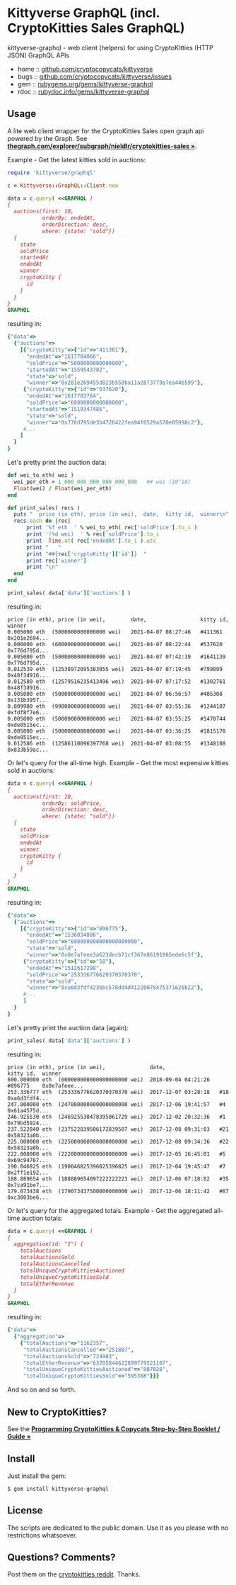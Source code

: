 # Kittyverse GraphQL  (incl. CryptoKitties Sales GraphQL)


kittyverse-graphql - web client (helpers) for using CryptoKitties (HTTP JSON) GraphQL APIs



* home  :: [github.com/cryptocopycats/kittyverse](https://github.com/cryptocopycats/kittyverse)
* bugs  :: [github.com/cryptocopycats/kittyverse/issues](https://github.com/cryptocopycats/kittyverse/issues)
* gem   :: [rubygems.org/gems/kittyverse-graphql](https://rubygems.org/gems/kittyverse-graphql)
* rdoc  :: [rubydoc.info/gems/kittyverse-graphql](http://rubydoc.info/gems/kittyverse-graphql)




## Usage

A lite web client wrapper for the CryptoKitties Sales open graph api
powered by the Graph.
See [**thegraph.com/explorer/subgraph/nieldlr/cryptokitties-sales »**](https://thegraph.com/explorer/subgraph/nieldlr/cryptokitties-sales).



Example - Get the latest kitties sold in auctions:

``` ruby
require 'kittyverse/graphql'

c = Kittyverse::GraphQL::Client.new

data = c.query( <<GRAPHQL )
{
  auctions(first: 10,
           orderBy: endedAt,
           orderDirection: desc,
           where: {state: "sold"})
  {
    state
    soldPrice
    startedAt
    endedAt
    winner
    cryptoKitty {
      id
    }
  }
}
GRAPHQL
```


resulting in:

``` ruby
{"data"=>
  {"auctions"=>
    [{"cryptoKitty"=>{"id"=>"411361"},
      "endedAt"=>"1617784066",
      "soldPrice"=>"5000000000000000",
      "startedAt"=>"1559543782",
      "state"=>"sold",
      "winner"=>"0x201e269455d823b558ba11a2873779a7ea44b599"},
     {"cryptoKitty"=>{"id"=>"537620"},
      "endedAt"=>"1617783764",
      "soldPrice"=>"6000000000000000",
      "startedAt"=>"1519347485",
      "state"=>"sold",
      "winner"=>"0x776d795de3b4726422fea94f0529a570e05998c2"},
     #...
    ]
  }
}
```

Let's pretty print the auction data:

``` ruby
def wei_to_eth( wei )
  wei_per_eth = 1_000_000_000_000_000_000   ## wei (10^18)
  Float(wei) / Float(wei_per_eth)
end

def print_sales( recs )
  puts "  price (in eth), price (in wei),  date,  kitty id,  winner\n"
  recs.each do |rec|
      print '%f eth  ' % wei_to_eth( rec['soldPrice'].to_i )
      print '(%d wei)  ' % rec['soldPrice'].to_i
      print  Time.at( rec['endedAt'].to_i ).utc
      print "   "
      print "##{rec['cryptoKitty']['id']}  "
      print rec['winner']
      print "\n"
  end
end

print_sales( data['data']['auctions'] )
```

resulting in:

```
price (in eth), price (in wei),        date,                 kitty id,  winner
0.005000 eth  (5000000000000000 wei)   2021-04-07 08:27:46   #411361    0x201e2694...
0.006000 eth  (6000000000000000 wei)   2021-04-07 08:22:44   #537620    0x776d795d...
0.005000 eth  (5000000000000000 wei)   2021-04-07 07:42:39   #1641139   0x776d795d...
0.012539 eth  (12538972095383055 wei)  2021-04-07 07:19:45   #799099    0x48f3d916...
0.012580 eth  (12579516235413496 wei)  2021-04-07 07:17:52   #1302761   0x48f3d916...
0.005000 eth  (5000000000000000 wei)   2021-04-07 06:56:57   #405308    0x131b3957...
0.009900 eth  (9900000000000000 wei)   2021-04-07 03:55:36   #1244187   0xfdf8f7e6...
0.005000 eth  (5000000000000000 wei)   2021-04-07 03:55:25   #1470744   0xde0515ec...
0.005000 eth  (5000000000000000 wei)   2021-04-07 03:36:25   #1815178   0xde0515ec...
0.012586 eth  (12586110096397768 wei)  2021-04-07 03:08:55   #1348108   0x833b59ac...
```


Or let's query for the all-time high.
Example - Get the most expensive kitties sold in auctions:


``` ruby
data = c.query( <<GRAPHQL )
{
  auctions(first: 10,
           orderBy: soldPrice,
           orderDirection: desc,
           where: {state: "sold"})
  {
    state
    soldPrice
    endedAt
    winner
    cryptoKitty {
      id
    }
  }
}
GRAPHQL
```

resulting in:

``` ruby
{"data"=>
  {"auctions"=>
    [{"cryptoKitty"=>{"id"=>"896775"},
      "endedAt"=>"1536034886",
      "soldPrice"=>"600000000000000000000",
      "state"=>"sold",
      "winner"=>"0x0e7afeee3a623decb71cf367e86191865ede6c5f"},
     {"cryptoKitty"=>{"id"=>"18"},
      "endedAt"=>"1512617298",
      "soldPrice"=>"253336776620370370370",
      "state"=>"sold",
      "winner"=>"0xa6d3fdf423bbc578dd4d41220078475371626b22"},
     #...
     ]
  }
}
```

Let's pretty print the auction data (again):

``` ruby
print_sales( data['data']['auctions'] )
```

resulting in:

```
price (in eth), price (in wei),              date,                 kitty id,  winner
600.000000 eth  (600000000000000000000 wei)  2018-09-04 04:21:26   #896775    0x0e7afeee...
253.336777 eth  (253336776620370370370 wei)  2017-12-07 03:28:18   #18        0xa6d3fdf4...
247.000000 eth  (247000000000000000000 wei)  2017-12-06 19:41:57   #4         0x61a4575d...
246.925530 eth  (246925530478395061729 wei)  2017-12-02 20:32:36   #1         0x79bd5924...
237.522840 eth  (237522839506172839507 wei)  2017-12-08 09:31:03   #21        0x58323a0b...
225.000000 eth  (225000000000000000000 wei)  2017-12-08 09:34:36   #22        0x58323a0b...
222.000000 eth  (222000000000000000000 wei)  2017-12-05 16:45:01   #5         0x69c94767...
190.046825 eth  (190046825396825396825 wei)  2017-12-04 19:45:47   #7         0x2ff1e192...
188.889654 eth  (188889654097222222223 wei)  2017-12-06 07:18:02   #35        0x7ca91be7...
179.073438 eth  (179073437500000000000 wei)  2017-12-06 18:11:42   #87        0xc3003be6...
```


Or let's query for the aggregated totals.
Example - Get the aggregated all-time auction totals:

``` ruby
data = c.query( <<GRAPHQL )
{
  aggregation(id: "1") {
    totalAuctions
    totalAuctionsSold
    totalAuctionsCancelled
    totalUniqueCryptoKittiesAuctioned
    totalUniqueCryptoKittiesSold
    totalEtherRevenue
  }
}
GRAPHQL
```

resulting in:

``` ruby
{"data"=>
  {"aggregation"=>
    {"totalAuctions"=>"1162357",
     "totalAuctionsCancelled"=>"251887",
     "totalAuctionsSold"=>"724983",
     "totalEtherRevenue"=>"63705844622899779521107",
     "totalUniqueCryptoKittiesAuctioned"=>"807028",
     "totalUniqueCryptoKittiesSold"=>"595308"}}}
```

And so on and so forth.




## New to CryptoKitties?

See the
[**Programming CryptoKitties & Copycats Step-by-Step Booklet / Guide »**](https://github.com/cryptocopycats/programming-cryptokitties)




## Install

Just install the gem:

    $ gem install kittyverse-graphql


## License

The scripts are dedicated to the public domain.
Use it as you please with no restrictions whatsoever.


## Questions? Comments?


Post them on the [cryptokitties reddit](https://www.reddit.com/r/cryptokitties). Thanks.
